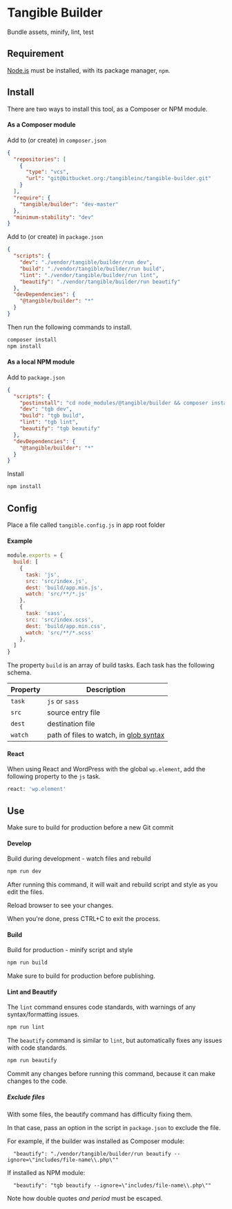 # Tangible Builder

Bundle assets, minify, lint, test

## Requirement

[Node.js](https://nodejs.org/en/) must be installed, with its package manager, `npm`.

## Install

There are two ways to install this tool, as a Composer or NPM module.

#### As a Composer module

Add to (or create) in `composer.json`

```json
{
  "repositories": [
    {
      "type": "vcs",
      "url": "git@bitbucket.org:/tangibleinc/tangible-builder.git"
    }
  ],
  "require": {
    "tangible/builder": "dev-master"
  },
  "minimum-stability": "dev"
}
```

Add to (or create) in `package.json`

```json
{
  "scripts": {
    "dev": "./vendor/tangible/builder/run dev",
    "build": "./vendor/tangible/builder/run build",
    "lint": "./vendor/tangible/builder/run lint",
    "beautify": "./vendor/tangible/builder/run beautify"
  },
  "devDependencies": {
    "@tangible/builder": "*"
  }
}
```

Then run the following commands to install.

```sh
composer install
npm install
```

#### As a local NPM module

Add to `package.json`

```json
{
  "scripts": {
    "postinstall": "cd node_modules/@tangible/builder && composer install",
    "dev": "tgb dev",
    "build": "tgb build",
    "lint": "tgb lint",
    "beautify": "tgb beautify"
  },
  "devDependencies": {
    "@tangible/builder": "*"
  }
}
```

Install

```sh
npm install
```


## Config

Place a file called `tangible.config.js` in app root folder

#### Example

```js
module.exports = {
  build: [
    {
      task: 'js',
      src: 'src/index.js',
      dest: 'build/app.min.js',
      watch: 'src/**/*.js'
    },
    {
      task: 'sass',
      src: 'src/index.scss',
      dest: 'build/app.min.css',
      watch: 'src/**/*.scss'
    },
  ]
}
```

The property `build` is an array of build tasks.  Each task has the following schema.

| Property | Description |
|---|---|
| `task` | `js` or `sass` |
| `src` | source entry file |
| `dest` | destination file |
| `watch` | path of files to watch, in [glob syntax](https://github.com/isaacs/node-glob#glob-primer) |

#### React

When using React and WordPress with the global `wp.element`, add the following property to the `js` task.

```js
react: 'wp.element'
```

## Use

Make sure to build for production before a new Git commit

#### Develop

Build during development - watch files and rebuild

```sh
npm run dev
```

After running this command, it will wait and rebuild script and style as you edit the files.

Reload browser to see your changes.

When you're done, press CTRL+C to exit the process.

#### Build

Build for production - minify script and style

```sh
npm run build
```

Make sure to build for production before publishing.

#### Lint and Beautify

The `lint` command ensures code standards, with warnings of any syntax/formatting issues.

```sh
npm run lint
```

The `beautify` command is similar to `lint`, but automatically fixes any issues with code standards.

```sh
npm run beautify
```

Commit any changes before running this command, because it can make changes to the code.


##### Exclude files

With some files, the beautify command has difficulty fixing them.

In that case, pass an option in the script in `package.json` to exclude the file.

For example, if the builder was installed as Composer module:

```
  "beautify": "./vendor/tangible/builder/run beautify --ignore=\"includes/file-name\\.php\""
```

If installed as NPM module:

```
  "beautify": "tgb beautify --ignore=\"includes/file-name\\.php\""
```

Note how double quotes *and period* must be escaped.
